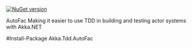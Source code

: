 
[![NuGet version](https://img.shields.io/nuget/v/Akka.Tdd.AutoFac.svg?style=flat-square)](https://www.nuget.org/packages/Akka.Tdd.AutoFac)

AutoFac Making it easier to use TDD in building and testing actor systems with Akka.NET

#Install-Package Akka.Tdd.AutoFac
